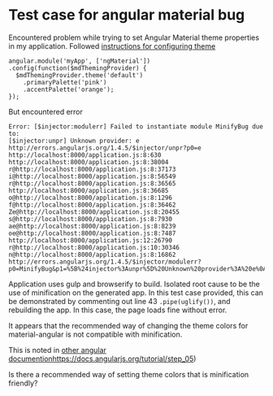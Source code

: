 # Test case for angular material bug

Encountered problem while trying to set Angular Material theme properties in my application.
Followed [instructions for configuring theme](https://material.angularjs.org/latest/#/Theming/03_configuring_a_theme)

```
angular.module('myApp', ['ngMaterial'])
.config(function($mdThemingProvider) {
  $mdThemingProvider.theme('default')
    .primaryPalette('pink')
    .accentPalette('orange');
});
```

But encountered error
```
Error: [$injector:modulerr] Failed to instantiate module MinifyBug due to:
[$injector:unpr] Unknown provider: e
http://errors.angularjs.org/1.4.5/$injector/unpr?p0=e
http://localhost:8000/application.js:8:630
http://localhost:8000/application.js:8:38004
r@http://localhost:8000/application.js:8:37173
i@http://localhost:8000/application.js:8:56549
r@http://localhost:8000/application.js:8:36565
http://localhost:8000/application.js:8:36685
o@http://localhost:8000/application.js:8:1296
f@http://localhost:8000/application.js:8:36462
Ze@http://localhost:8000/application.js:8:20455
s@http://localhost:8000/application.js:8:7930
ae@http://localhost:8000/application.js:8:8239
oe@http://localhost:8000/application.js:8:7487
http://localhost:8000/application.js:12:26790
r@http://localhost:8000/application.js:10:30346
n@http://localhost:8000/application.js:8:16862
http://errors.angularjs.org/1.4.5/$injector/modulerr?p0=MinifyBug&p1=%5B%24injector%3Aunpr%5D%20Unknown%20provider%3A%20e%0Ahttp%3A%2F%2Ferrors.angularjs.org%2F1.4.5%2F%24injector%2Funpr%3Fp0%3De%0Ahttp%3A%2F%2Flocalhost%3A8000%2Fapplication.js%3A8%3A630%0Ahttp%3A%2F%2Flocalhost%3A8000%2Fapplication.js%3A8%3A38004%0Ar%40http%3A%2F%2Flocalhost%3A8000%2Fapplication.js%3A8%3A37173%0Ai%40http%3A%2F%2Flocalhost%3A8000%2Fapplication.js%3A8%3A56549%0Ar%40http%3A%2F%2Flocalhost%3A8000%2Fapplication.js%3A8%3A36565%0Ahttp%3A%2F%2Flocalhost%3A8000%2Fapplication.js%3A8%3A36685%0Ao%40http%3A%2F%2Flocalhost%3A8000%2Fapplication.js%3A8%3A1296%0Af%40http%3A%2F%2Flocalhost%3A8000%2Fapplication.js%3A8%3A36462%0AZe%40http%3A%2F%2Flocalhost%3A8000%2Fapplication.js%3A8%3A20455%0As%40http%3A%2F%2Flocalhost%3A8000%2Fapplication.js%3A8%3A7930%0Aae%40http%3A%2F%2Flocalhost%3A8000%2Fapplication.js%3A8%3A8239%0Aoe%40http%3A%2F%2Flocalhost%3A8000%2Fapplication.js%3A8%3A7487%0Ahttp%3A%2F%2Flocalhost%3A8000%2Fapplication.js%3A12%3A26790%0Ar%40http%3A%2F%2Flocalhost%3A8000%2Fapplication.js%3A10%3A30346%0An%40http%3A%2F%2Flocalhost%3A8000%2Fapplication.js%3A8%3A16862
```

Application uses gulp and browserify to build. Isolated root cause to be the use of minification on the generated app.
In this test case provided, this can be demonstrated by commenting out line 43 `.pipe(uglify())`, and rebuilding the app.
In this case, the page loads fine without error.

It appears that the recommended way of changing the theme colors for material-angular is not compatible with minification.

This is noted in [other angular documention]()https://docs.angularjs.org/tutorial/step_05)

Is there a recommended way of setting theme colors that is minification friendly?